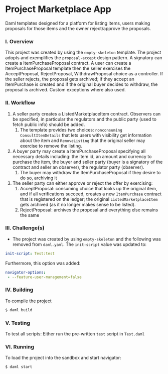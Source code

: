 # Project Marketplace App
Daml templates designed for a platform for listing items, users making proposals for those items and the owner reject/approve the proposals.

### I. Overview 
This project was created by using the `empty-skeleton` template. The project adopts and exemplifies the `proposal-accept` design pattern. A signatory can create a ItemPurchaseProposal contract. A user can create a ItemPurchaseProposal template then the seller exercises the AcceptProposal, RejectProposal, WithdrawProposal choice as a controller. If the seller rejects, the proposal gets archived; if they accept an ItemPurchase is created and if the original buyer decides to withdraw, the proposal is archived.
Custom exceptions where also used.

### II. Workflow
1. A seller party creates a ListedMarketplaceItem contract. Observers can be specified, in particular the regulators and the public party (used to fetch public info) should be added.
    1. The template provides two choices: `nonconsuming ConsultItemDetails` that lets users with visibility get information about the item and `RemoveListing` that the original seller may exercise to remove the listing.
2. A buyer party may create a ItemPurchaseProposal specifying all necessary details including: the item id, an amount and currency to purchase the item, the buyer and seller party (buyer is a signatory of the contract and seller an observer), the regulator party (observer).
    1. The buyer may withdraw the ItemPurchaseProposal if they desire to do so, archiving it
3. The seller party can either approve or reject the offer by exercising:
    1. AcceptProposal: consuming choice that looks up the original item, and if all verifications succeed, creates a new `ItemPurchase` contract that is registered on the ledger; the original `ListedMarketplaceItem` gets archived (as it no longer makes sense to be listed).
    2. RejectProposal: archives the proposal and everything else remains the same


### III. Challenge(s)

* The project was created by using `empty-skeleton` and the following was removed from `daml.yaml`.
The `init-script` value was updated to:
```yaml
init-script: Test:test
```

Furthermore, this option was added:
```yaml
navigator-options:
 - --feature-user-management=false
```


### IV. Building
To compile the project
```bash
$ daml build
```

### V. Testing
To test all scripts:
Either run the pre-written `test` script in `Test.daml`

### VI. Running
To load the project into the sandbox and start navigator:
```bash
$ daml start
```
